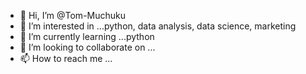 - 👋 Hi, I’m @Tom-Muchuku
- 👀 I’m interested in ...python, data analysis, data science, marketing
- 🌱 I’m currently learning ...python
- 💞️ I’m looking to collaborate on ...
- 📫 How to reach me ...

<!---
Tom-Muchuku/Tom-Muchuku is a ✨ special ✨ repository because its `README.md` (this file) appears on your GitHub profile.
You can click the Preview link to take a look at your changes.
--->
